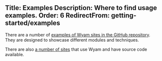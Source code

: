 Title: Examples
Description: Where to find usage examples.
Order: 6
RedirectFrom: getting-started/examples
---
There are a number of [examples of Wyam sites in the GitHub repository](https://github.com/Wyamio/Wyam/tree/master/examples). They are designed to showcase different modules and techniques.

There are also [a number of sites](/docs/resources/built-with-wyam) that use Wyam and have source code available.
